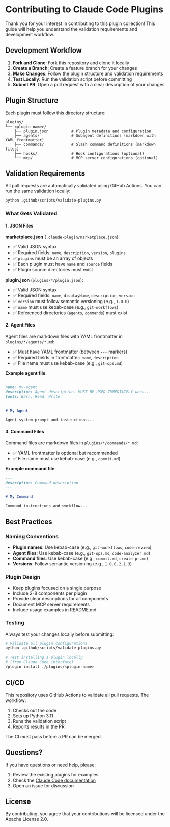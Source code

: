 # Contributing to Claude Code Plugins

Thank you for your interest in contributing to this plugin collection! This guide will help you understand the validation requirements and development workflow.

## Development Workflow

1. **Fork and Clone**: Fork this repository and clone it locally
2. **Create a Branch**: Create a feature branch for your changes
3. **Make Changes**: Follow the plugin structure and validation requirements
4. **Test Locally**: Run the validation script before committing
5. **Submit PR**: Open a pull request with a clear description of your changes

## Plugin Structure

Each plugin must follow this directory structure:

```
plugins/
└── <plugin-name>/
    ├── plugin.json          # Plugin metadata and configuration
    ├── agents/              # Subagent definitions (markdown with YAML frontmatter)
    ├── commands/            # Slash command definitions (markdown files)
    ├── hooks/               # Hook configurations (optional)
    └── mcp/                 # MCP server configurations (optional)
```

## Validation Requirements

All pull requests are automatically validated using GitHub Actions. You can run the same validation locally:

```bash
python .github/scripts/validate-plugins.py
```

### What Gets Validated

#### 1. JSON Files

**marketplace.json** (`.claude-plugin/marketplace.json`):
- ✅ Valid JSON syntax
- ✅ Required fields: `name`, `description`, `version`, `plugins`
- ✅ `plugins` must be an array of objects
- ✅ Each plugin must have `name` and `source` fields
- ✅ Plugin source directories must exist

**plugin.json** (`plugins/*/plugin.json`):
- ✅ Valid JSON syntax
- ✅ Required fields: `name`, `displayName`, `description`, `version`
- ✅ `version` must follow semantic versioning (e.g., `1.0.0`)
- ✅ `name` must use kebab-case (e.g., `git-workflows`)
- ✅ Referenced directories (`agents`, `commands`) must exist

#### 2. Agent Files

Agent files are markdown files with YAML frontmatter in `plugins/*/agents/*.md`:

- ✅ Must have YAML frontmatter (between `---` markers)
- ✅ Required fields in frontmatter: `name`, `description`
- ✅ File name must use kebab-case (e.g., `git-ops.md`)

**Example agent file**:
```markdown
---
name: my-agent
description: Agent description. MUST BE USED IMMEDIATELY when...
tools: Bash, Read, Write
---

# My Agent

Agent system prompt and instructions...
```

#### 3. Command Files

Command files are markdown files in `plugins/*/commands/*.md`:

- ✅ YAML frontmatter is optional but recommended
- ✅ File name must use kebab-case (e.g., `commit.md`)

**Example command file**:
```markdown
---
description: Command description
---

# My Command

Command instructions and workflow...
```

## Best Practices

### Naming Conventions

- **Plugin names**: Use kebab-case (e.g., `git-workflows`, `code-review`)
- **Agent files**: Use kebab-case (e.g., `git-ops.md`, `code-analyzer.md`)
- **Command files**: Use kebab-case (e.g., `commit.md`, `create-pr.md`)
- **Versions**: Follow semantic versioning (e.g., `1.0.0`, `2.1.3`)

### Plugin Design

- Keep plugins focused on a single purpose
- Include 2-8 components per plugin
- Provide clear descriptions for all components
- Document MCP server requirements
- Include usage examples in README.md

### Testing

Always test your changes locally before submitting:

```bash
# Validate all plugin configurations
python .github/scripts/validate-plugins.py

# Test installing a plugin locally
# (from Claude Code interface)
/plugin install ./plugins/<plugin-name>
```

## CI/CD

This repository uses GitHub Actions to validate all pull requests. The workflow:

1. Checks out the code
2. Sets up Python 3.11
3. Runs the validation script
4. Reports results in the PR

The CI must pass before a PR can be merged.

## Questions?

If you have questions or need help, please:

1. Review the existing plugins for examples
2. Check the [Claude Code documentation](https://docs.claude.com/en/docs/claude-code)
3. Open an issue for discussion

## License

By contributing, you agree that your contributions will be licensed under the Apache License 2.0.

